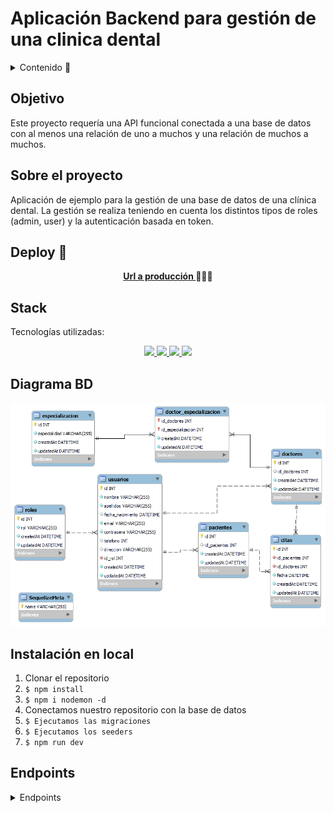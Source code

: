 # Aplicación Backend para gestión de una clinica dental

<details>
  <summary>Contenido 📝</summary>
  <ol>
    <li><a href="#objetivo">Objetivo</a></li>
    <li><a href="#sobre-el-proyecto">Sobre el proyecto</a></li>
    <li><a href="#deploy-🚀">Deploy</a></li>
    <li><a href="#stack">Stack</a></li>
    <li><a href="#diagrama-bd">Diagrama</a></li>
    <li><a href="#instalación-en-local">Instalación</a></li>
    <li><a href="#endpoints">Endpoints</a></li>
    <li><a href="#contacto">Contacto</a></li>
  </ol>
</details>

## Objetivo

Este proyecto requería una API funcional conectada a una base de datos con al menos una relación de uno a muchos y una relación de muchos a muchos.

## Sobre el proyecto

Aplicación de ejemplo para la gestión de una base de datos de una clínica dental. La gestión se realiza teniendo en cuenta los distintos tipos de roles (admin, user) y la autenticación basada en token.

## Deploy 🚀

<div align="center">
    <a href="https://github.com/ZackFer90/clinicaDental"><strong>Url a producción </strong></a>🚀🚀🚀
</div>

## Stack

Tecnologías utilizadas:

<div align="center">
<a href="https://sequelize.org/">
    <img src= "https://img.shields.io/badge/sequelize-323330?style=for-the-badge&logo=sequelize&logoColor=white"/>
</a>
<a href="https://www.expressjs.com/">
    <img src= "https://img.shields.io/badge/express.js-%23404d59.svg?style=for-the-badge&logo=express&logoColor=%2361DAFB"/>
</a>
<a href="https://nodejs.org/es/">
    <img src= "https://img.shields.io/badge/node.js-026E00?style=for-the-badge&logo=node.js&logoColor=white"/>
</a>
<a href="https://developer.mozilla.org/es/docs/Web/JavaScript">
    <img src= "https://img.shields.io/badge/javascipt-EFD81D?style=for-the-badge&logo=javascript&logoColor=black"/>
</a>
 </div>

## Diagrama BD

!['imagen-db'](./TablasClinica.png)

## Instalación en local

1. Clonar el repositorio
2. `$ npm install`
3. `$ npm i nodemon -d`
4. Conectamos nuestro repositorio con la base de datos
5. `$ Ejecutamos las migraciones`
6. `$ Ejecutamos los seeders`
7. `$ npm run dev`

## Endpoints

<details>
<summary>Endpoints</summary>

- AUTH

  - Registrar alumno

          POST http://localhost:3000/auth/register

    body:

    ```js
        {
          "nombre": "Silvia",
          "apellidos": "Gutierrez",
          "email": "silvia@gmail.com",
          "contrasena": "123456",
          "fecha_nacimiento": "1985-07-26"
        }
    ```

  - Login

          POST http://localhost:3000/auth/login

    body:

    ```js
        {
          "email": "silvia@gmail.com",
          "contrasena": "123456"
        }
    ```

- USERS

  - Obtener todos los usuarios

          GET http://localhost:3000/users?page=2

## Contacto

<a href="https://www.linkedin.com/" target="_blank"><img src="https://img.shields.io/badge/-LinkedIn-%230077B5?style=for-the-badge&logo=linkedin&logoColor=white" target="_blank"></a>
